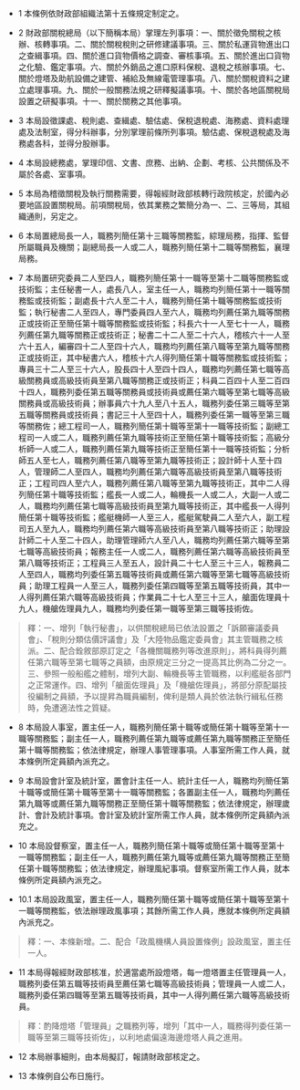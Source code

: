 * 1 本條例依財政部組織法第十五條規定制定之。

* 2 財政部關稅總局（以下簡稱本局）掌理左列事項：一、關於徵免關稅之核辦、核轉事項。二、關於關稅稅則之研修建議事項。三、關於私運貨物進出口之查緝事項。四、關於進口貨物價格之調查、審核事項。五、關於進出口貨物之化驗、鑑定事項。六、關於外銷品之進口原料保稅、退稅之核辦事項。七、關於燈塔及助航設備之建管、補給及無線電管理事項。八、關於關稅資料之建立處理事項。九、關於一般關務法規之研釋擬議事項。十、關於各地區關稅局設置之研擬事項。十一、關於關務之其他事項。

* 3 本局設徵課處、稅則處、查緝處、驗估處、保稅退稅處、海務處、資料處理處及法制室，得分科辦事，分別掌理前條所列事項。驗估處、保稅退稅處及海務處各科，並得分股辦事。

* 4 本局設總務處，掌理印信、文書、庶務、出納、企劃、考核、公共關係及不屬於各處、室事項。

* 5 本局為稽徵關稅及執行關務需要，得報經財政部核轉行政院核定，於國內必要地區設置關稅局。前項關稅局，依其業務之繁簡分為一、二、三等局，其組織通則，另定之。

* 6 本局置總局長一人，職務列簡任第十三職等關務監，綜理局務，指揮、監督所屬職員及機關；副總局長一人或二人，職務列簡任第十二職等關務監，襄理局務。

* 7 本局置研究委員二人至四人，職務列簡任第十一職等至第十二職等關務監或技術監；主任秘書一人，處長八人，室主任一人，職務均列簡任第十一職等關務監或技術監；副處長十六人至二十人，職務列簡任第十職等關務監或技術監；執行秘書二人至四人，專門委員四人至六人，職務均列薦任第九職等關務正或技術正至簡任第十職等關務監或技術監；科長六十一人至七十一人，職務列薦任第九職等關務正或技術正；秘書二十二人至二十六人，稽核六十一人至六十五人，編審四十二人至四十六人，職務均列薦任第八職等至第九職等關務正或技術正，其中秘書六人，稽核十六人得列簡任第十職等關務監或技術監；專員三十二人至三十六人，股長四十人至四十四人，職務均列薦任第七職等高級關務員或高級技術員至第八職等關務正或技術正；科員二百四十人至二百四十四人，職務列委任第五職等關務員或技術員或薦任第六職等至第七職等高級關務員或高級技術員；辦事員六十九人至八十五人，職務列委任第三職等至第五職等關務員或技術員；書記三十人至四十人，職務列委任第一職等至第三職等關務佐；總工程司一人，職務列簡任第十職等至第十一職等技術監；副總工程司一人或二人，職務列薦任第九職等技術正至簡任第十職等技術監；高級分析師一人或二人，職務列薦任第九職等技術正至簡任第十一職等技術監；分析師五人至七人，職務列薦任第八職等至第九職等技術正；設計師十人至十四人，管理師二人至四人，職務均列薦任第六職等高級技術員至第八職等技術正；工程司四人至六人，職務列薦任第八職等至第九職等技術正，其中二人得列簡任第十職等技術監；艦長一人或二人，輪機長一人或二人，大副一人或二人，職務均列薦任第七職等高級技術員至第九職等技術正，其中艦長一人得列簡任第十職等技術監；艦艇機師一人至三人，艦艇駕駛員二人至六人，副工程司五人至九人，職務均列薦任第六職等高級技術員至第八職等技術正；助理設計師二十人至二十四人，助理管理師六人至八人，職務均列薦任第六職等至第七職等高級技術員；報務主任一人或二人，職務列薦任第六職等高級技術員至第八職等技術正；工程員三人至五人，設計員二十七人至三十三人，報務員二人至四人，職務均列委任第五職等技術員或薦任第六職等至第七職等高級技術員；助理工程員一人至三人，職務列委任第四職等至第五職等技術員，其中一人得列薦任第六職等高級技術員；作業員二十七人至三十三人，艙面佐理員十九人，機艙佐理員九人，職務均列委任第一職等至第三職等技術佐。

> 釋：一、增列「執行秘書」，以供關稅總局已依法設置之「訴願審議委員會」、「稅則分類估價評議會」及「大陸物品鑑定委員會」其主管職務之核派。二、配合銓敘部原訂定之「各機關職務列等改進原則」，將科員得列薦任第六職等至第七職等之員額，由原規定三分之一提高其比例為二分之一。三、參照一般船艦之體制，增列大副、輪機長等主管職務，以利艦艇各部門之正常運作。四、增列「艙面佐理員」及「機艙佐理員」，將部分原配屬技役編制之員額，予以提昇為職員編制，俾利是類人員於依法執行緝私任務時，免遭適法性之質疑。

* 8 本局設人事室，置主任一人，職務列簡任第十職等或簡任第十職等至第十一職等關務監；副主任一人，職務列薦任第九職等或薦任第九職等關務正至簡任第十職等關務監；依法律規定，辦理人事管理事項。人事室所需工作人員，就本條例所定員額內派充之。

* 9 本局設會計室及統計室，置會計主任一人、統計主任一人，職務均列簡任第十職等或簡任第十職等至第十一職等關務監；各置副主任一人，職務均列薦任第九職等或薦任第九職等關務正至簡任第十職等關務監；依法律規定，辦理歲計、會計及統計事項。會計室及統計室所需工作人員，就本條例所定員額內派充之。

* 10 本局設督察室，置主任一人，職務列簡任第十職等或簡任第十職等至第十一職等關務監；副主任一人，職務列薦任第九職等或薦任第九職等關務正至簡任第十職等關務監；依法律規定，辦理風紀事項。督察室所需工作人員，就本條例所定員額內派充之。

* 10.1 本局設政風室，置主任一人，職務列簡任第十職等或簡任第十職等至第十一職等關務監，依法辦理政風事項；其餘所需工作人員，應就本條例所定員額內派充之。

> 釋：一、本條新增。二、配合「政風機構人員設置條例」設政風室，置主任一人。

* 11 本局得報經財政部核准，於適當處所設燈塔，每一燈塔置主任管理員一人，職務列委任第五職等技術員至薦任第七職等高級技術員；管理員一人或二人，職務列委任第四職等至第五職等技術員，其中一人得列薦任第六職等高級技術員。

> 釋：酌降燈塔「管理員」之職務列等，增列「其中一人，職務得列委任第一職等至第三職等技術佐」，以利地處偏遠海邊燈塔人員之進用。

* 12 本局辦事細則，由本局擬訂，報請財政部核定之。

* 13 本條例自公布日施行。

